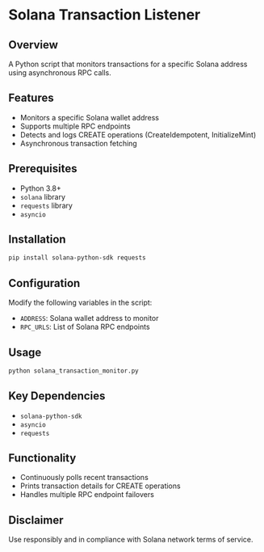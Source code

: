 # Solana Transaction Listener

## Overview
A Python script that monitors transactions for a specific Solana address using asynchronous RPC calls.

## Features
- Monitors a specific Solana wallet address
- Supports multiple RPC endpoints
- Detects and logs CREATE operations (CreateIdempotent, InitializeMint)
- Asynchronous transaction fetching

## Prerequisites
- Python 3.8+
- `solana` library
- `requests` library
- `asyncio`

## Installation
```bash
pip install solana-python-sdk requests
```

## Configuration
Modify the following variables in the script:
- `ADDRESS`: Solana wallet address to monitor
- `RPC_URLS`: List of Solana RPC endpoints

## Usage
```bash
python solana_transaction_monitor.py
```

## Key Dependencies
- `solana-python-sdk`
- `asyncio`
- `requests`

## Functionality
- Continuously polls recent transactions
- Prints transaction details for CREATE operations
- Handles multiple RPC endpoint failovers

## Disclaimer
Use responsibly and in compliance with Solana network terms of service.
